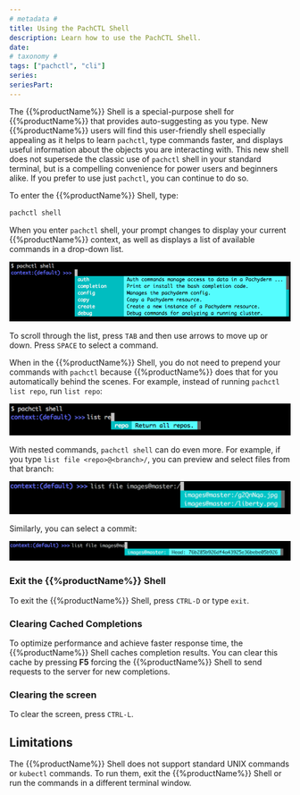 ```yaml
---
# metadata # 
title: Using the PachCTL Shell
description: Learn how to use the PachCTL Shell.
date: 
# taxonomy #
tags: ["pachctl", "cli"]
series:
seriesPart:
---
```


The {{%productName%}} Shell is a special-purpose shell for {{%productName%}} that provides
auto-suggesting as you type. New {{%productName%}} users will find this user-friendly
shell especially appealing as it helps to learn `pachctl`, type commands
faster, and displays useful information about the objects you are interacting
with. This new shell does not supersede the classic use of `pachctl` shell
in your standard terminal, but is a compelling convenience for power users
and beginners alike. If you prefer to use just `pachctl`, you can continue to
do so.

To enter the {{%productName%}} Shell, type:

```s
pachctl shell
```

When you enter `pachctl` shell, your prompt changes to display your current
{{%productName%}} context, as well as displays a list of available commands in a
drop-down list.

![{{%productName%}} Shell](/images/s_pach_shell.png)

To scroll through the list, press `TAB` and then use arrows to move up or
down. Press `SPACE` to select a command.

When in the {{%productName%}} Shell, you do not need to prepend your commands with
`pachctl` because {{%productName%}} does that for you automatically behind the
scenes. For example, instead of running `pachctl list repo`, run `list
repo`:

![{{%productName%}} Shell list repo](/images/s_pach_shell_list_repo.png)

With nested commands, `pachctl shell` can do even more. For example, if you
type `list file <repo>@<branch>/`, you can preview and select files from that
branch:

![{{%productName%}} Shell list file](/images/s_pach_shell_list_file.png)

Similarly, you can select a commit:

![{{%productName%}} Shell list commit](/images/s_pach_shell_list_commit.png)

### Exit the {{%productName%}} Shell

To exit the {{%productName%}} Shell, press `CTRL-D` or type `exit`.

### Clearing Cached Completions

To optimize performance and achieve faster response time,
the {{%productName%}} Shell caches completion results. You can clear this cache
by pressing **F5** forcing the {{%productName%}} Shell to send requests to the
server for new completions.

### Clearing the screen

To clear the screen, press `CTRL-L`.

## Limitations

The {{%productName%}} Shell does not support standard UNIX commands or `kubectl` commands.
To run them, exit the {{%productName%}} Shell or run the commands in a different terminal
window.
